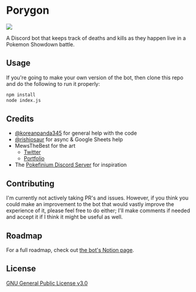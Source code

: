# Porygon
![](https://images.discordapp.net/avatars/692091256477581423/634148e2b64c4cd5e555d9677188e1e2.png?size=512)

A Discord bot that keeps track of deaths and kills as they happen live in a Pokemon Showdown battle.

## Usage
If you're going to make your own version of the bot, then clone this repo and do the following to run it properly: 
```bash
npm install
node index.js
```

## Credits
- [@koreanpanda345](https://github.com/koreanpanda345) for general help with the code
- [@rishiosaur](https://github.com/rishiosaur) for async & Google Sheets help
- MewsTheBest for the art
    - [Twitter](https://twitter.com/Mewsthebset)
    - [Portfolio](https://themewsthebest-portfolio.weebly.com/)
- The [Pokefinium Discord Server](https://discord.gg/JPWHF7X) for inspiration

## Contributing
I'm currently not actively taking PR's and issues. However, if you think you could make an improvement to the bot that would vastly improve the experience of it, please feel free to do either; I'll make comments if needed and accept it if I think it might be useful as well.

## Roadmap
For a full roadmap, check out [the bot's Notion page](https://www.notion.so/harshithpersonal/Porygon-6f7ca63d5b354a189a6c11f57f156541).

## License
[GNU General Public License v3.0](https://choosealicense.com/licenses/gpl-3.0/)
